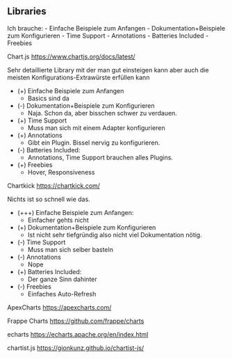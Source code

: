 ## Libraries

Ich brauche:
    - Einfache Beispiele zum Anfangen
    - Dokumentation+Beispiele zum Konfigurieren
    - Time Support
    - Annotations
    - Batteries Included
    - Freebies

Chart.js
https://www.chartjs.org/docs/latest/

Sehr detaillierte Library mit der man gut einsteigen kann aber
auch die meisten Konfigurations-Extrawürste erfüllen kann

- (+) Einfache Beispiele zum Anfangen
    - Basics sind da
- (-) Dokumentation+Beispiele zum Konfigurieren
    - Naja. Schon da, aber bisschen schwer zu verdauen.
- (+) Time Support
    - Muss man sich mit einem Adapter konfigurieren 
- (+) Annotations
    - Gibt ein Plugin. Bissel nervig zu konfigurieren.
- (-) Batteries Included:
    - Annotations, Time Support brauchen alles Plugins.
- (+) Freebies
    - Hover, Responsiveness

Chartkick
https://chartkick.com/

Nichts ist so schnell wie das.

- (+++) Einfache Beispiele zum Anfangen:
    - Einfacher gehts nicht
- (+) Dokumentation+Beispiele zum Konfigurieren
    - Ist nicht sehr tiefgründig also nicht viel Dokumentation nötig.
- (-) Time Support
    - Muss man sich selber basteln
- (-) Annotations
    - Nope
- (+) Batteries Included:
    - Der ganze Sinn dahinter
- (-) Freebies
    - Einfaches Auto-Refresh


ApexCharts
https://apexcharts.com/


Frappe Charts
https://github.com/frappe/charts


echarts
https://echarts.apache.org/en/index.html


chartist.js
https://gionkunz.github.io/chartist-js/
